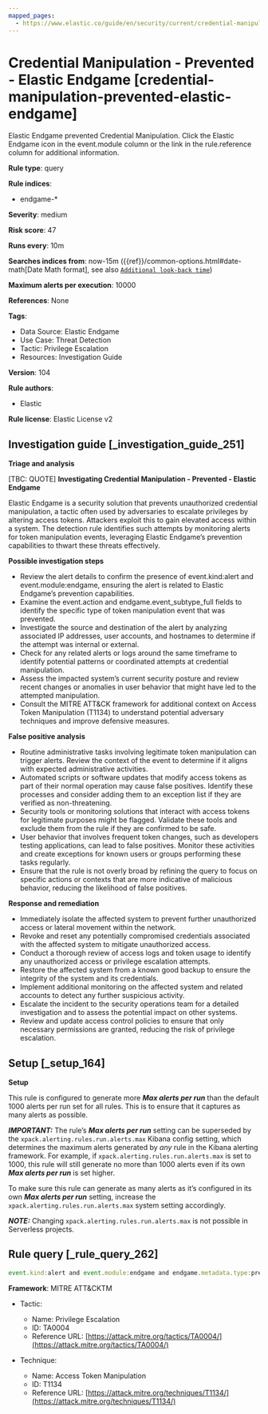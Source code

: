 ```yaml
---
mapped_pages:
  - https://www.elastic.co/guide/en/security/current/credential-manipulation-prevented-elastic-endgame.html
---
```


# Credential Manipulation - Prevented - Elastic Endgame [credential-manipulation-prevented-elastic-endgame]

Elastic Endgame prevented Credential Manipulation. Click the Elastic Endgame icon in the event.module column or the link in the rule.reference column for additional information.

**Rule type**: query

**Rule indices**:

* endgame-*

**Severity**: medium

**Risk score**: 47

**Runs every**: 10m

**Searches indices from**: now-15m ({{ref}}/common-options.html#date-math[Date Math format], see also [`Additional look-back time`](docs-content://solutions/security/detect-and-alert/create-detection-rule.md#rule-schedule))

**Maximum alerts per execution**: 10000

**References**: None

**Tags**:

* Data Source: Elastic Endgame
* Use Case: Threat Detection
* Tactic: Privilege Escalation
* Resources: Investigation Guide

**Version**: 104

**Rule authors**:

* Elastic

**Rule license**: Elastic License v2

## Investigation guide [_investigation_guide_251]

**Triage and analysis**

[TBC: QUOTE]
**Investigating Credential Manipulation - Prevented - Elastic Endgame**

Elastic Endgame is a security solution that prevents unauthorized credential manipulation, a tactic often used by adversaries to escalate privileges by altering access tokens. Attackers exploit this to gain elevated access within a system. The detection rule identifies such attempts by monitoring alerts for token manipulation events, leveraging Elastic Endgame’s prevention capabilities to thwart these threats effectively.

**Possible investigation steps**

* Review the alert details to confirm the presence of event.kind:alert and event.module:endgame, ensuring the alert is related to Elastic Endgame’s prevention capabilities.
* Examine the event.action and endgame.event_subtype_full fields to identify the specific type of token manipulation event that was prevented.
* Investigate the source and destination of the alert by analyzing associated IP addresses, user accounts, and hostnames to determine if the attempt was internal or external.
* Check for any related alerts or logs around the same timeframe to identify potential patterns or coordinated attempts at credential manipulation.
* Assess the impacted system’s current security posture and review recent changes or anomalies in user behavior that might have led to the attempted manipulation.
* Consult the MITRE ATT&CK framework for additional context on Access Token Manipulation (T1134) to understand potential adversary techniques and improve defensive measures.

**False positive analysis**

* Routine administrative tasks involving legitimate token manipulation can trigger alerts. Review the context of the event to determine if it aligns with expected administrative activities.
* Automated scripts or software updates that modify access tokens as part of their normal operation may cause false positives. Identify these processes and consider adding them to an exception list if they are verified as non-threatening.
* Security tools or monitoring solutions that interact with access tokens for legitimate purposes might be flagged. Validate these tools and exclude them from the rule if they are confirmed to be safe.
* User behavior that involves frequent token changes, such as developers testing applications, can lead to false positives. Monitor these activities and create exceptions for known users or groups performing these tasks regularly.
* Ensure that the rule is not overly broad by refining the query to focus on specific actions or contexts that are more indicative of malicious behavior, reducing the likelihood of false positives.

**Response and remediation**

* Immediately isolate the affected system to prevent further unauthorized access or lateral movement within the network.
* Revoke and reset any potentially compromised credentials associated with the affected system to mitigate unauthorized access.
* Conduct a thorough review of access logs and token usage to identify any unauthorized access or privilege escalation attempts.
* Restore the affected system from a known good backup to ensure the integrity of the system and its credentials.
* Implement additional monitoring on the affected system and related accounts to detect any further suspicious activity.
* Escalate the incident to the security operations team for a detailed investigation and to assess the potential impact on other systems.
* Review and update access control policies to ensure that only necessary permissions are granted, reducing the risk of privilege escalation.


## Setup [_setup_164]

**Setup**

This rule is configured to generate more ***Max alerts per run*** than the default 1000 alerts per run set for all rules. This is to ensure that it captures as many alerts as possible.

***IMPORTANT:*** The rule’s ***Max alerts per run*** setting can be superseded by the `xpack.alerting.rules.run.alerts.max` Kibana config setting, which determines the maximum alerts generated by *any* rule in the Kibana alerting framework. For example, if `xpack.alerting.rules.run.alerts.max` is set to 1000, this rule will still generate no more than 1000 alerts even if its own ***Max alerts per run*** is set higher.

To make sure this rule can generate as many alerts as it’s configured in its own ***Max alerts per run*** setting, increase the `xpack.alerting.rules.run.alerts.max` system setting accordingly.

***NOTE:*** Changing `xpack.alerting.rules.run.alerts.max` is not possible in Serverless projects.


## Rule query [_rule_query_262]

```js
event.kind:alert and event.module:endgame and endgame.metadata.type:prevention and (event.action:token_manipulation_event or endgame.event_subtype_full:token_manipulation_event)
```

**Framework**: MITRE ATT&CKTM

* Tactic:

    * Name: Privilege Escalation
    * ID: TA0004
    * Reference URL: [https://attack.mitre.org/tactics/TA0004/](https://attack.mitre.org/tactics/TA0004/)

* Technique:

    * Name: Access Token Manipulation
    * ID: T1134
    * Reference URL: [https://attack.mitre.org/techniques/T1134/](https://attack.mitre.org/techniques/T1134/)



